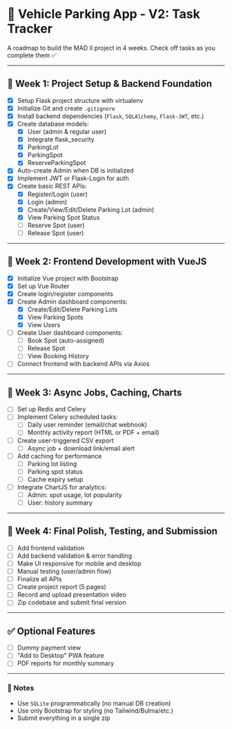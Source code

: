 # 🚗 Vehicle Parking App - V2: Task Tracker

A roadmap to build the MAD II project in 4 weeks. Check off tasks as you complete them ✅

---

## 📅 Week 1: Project Setup & Backend Foundation

- [x] Setup Flask project structure with virtualenv
- [x] Initialize Git and create `.gitignore`
- [x] Install backend dependencies (`Flask`, `SQLAlchemy`, `Flask-JWT`, etc.)
- [x] Create database models:
  - [x] User (admin & regular user)
  - [x] Integrate flask_security
  - [x] ParkingLot
  - [x] ParkingSpot
  - [x] ReserveParkingSpot
- [x] Auto-create Admin when DB is initialized
- [x] Implement JWT or Flask-Login for auth
- [x] Create basic REST APIs:
  - [x] Register/Login (user)
  - [x] Login (admin)
  - [x] Create/View/Edit/Delete Parking Lot (admin)
  - [x] View Parking Spot Status
  - [ ] Reserve Spot (user)
  - [ ] Release Spot (user)

---

## 📅 Week 2: Frontend Development with VueJS

- [x] Initialize Vue project with Bootstrap
- [x] Set up Vue Router
- [x] Create login/register components
- [x] Create Admin dashboard components:
  - [x] Create/Edit/Delete Parking Lots
  - [x] View Parking Spots
  - [x] View Users
- [ ] Create User dashboard components:
  - [ ] Book Spot (auto-assigned)
  - [ ] Release Spot
  - [ ] View Booking History
- [ ] Connect frontend with backend APIs via Axios

---

## 📅 Week 3: Async Jobs, Caching, Charts

- [ ] Set up Redis and Celery
- [ ] Implement Celery scheduled tasks:
  - [ ] Daily user reminder (email/chat webhook)
  - [ ] Monthly activity report (HTML or PDF + email)
- [ ] Create user-triggered CSV export
  - [ ] Async job + download link/email alert
- [ ] Add caching for performance
  - [ ] Parking lot listing
  - [ ] Parking spot status
  - [ ] Cache expiry setup
- [ ] Integrate ChartJS for analytics:
  - [ ] Admin: spot usage, lot popularity
  - [ ] User: history summary

---

## 📅 Week 4: Final Polish, Testing, and Submission

- [ ] Add frontend validation
- [ ] Add backend validation & error handling
- [ ] Make UI responsive for mobile and desktop
- [ ] Manual testing (user/admin flow)
- [ ] Finalize all APIs
- [ ] Create project report (5 pages)
- [ ] Record and upload presentation video
- [ ] Zip codebase and submit final version

---

## ✅ Optional Features

- [ ] Dummy payment view
- [ ] "Add to Desktop" PWA feature
- [ ] PDF reports for monthly summary

---

### 📝 Notes

- Use `SQLite` programmatically (no manual DB creation)
- Use only Bootstrap for styling (no Tailwind/Bulma/etc.)
- Submit everything in a single zip
